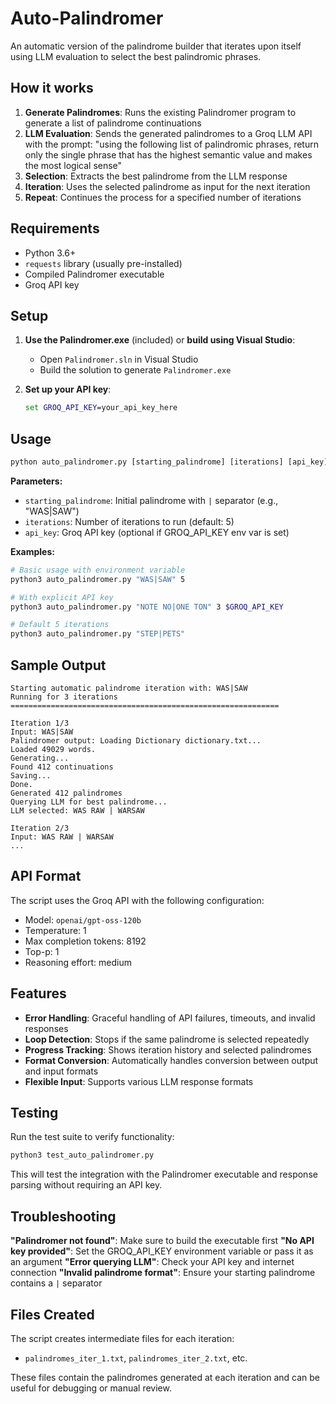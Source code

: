 # Auto-Palindromer

An automatic version of the palindrome builder that iterates upon itself using LLM evaluation to select the best palindromic phrases.

## How it works

1. **Generate Palindromes**: Runs the existing Palindromer program to generate a list of palindrome continuations
2. **LLM Evaluation**: Sends the generated palindromes to a Groq LLM API with the prompt: "using the following list of palindromic phrases, return only the single phrase that has the highest semantic value and makes the most logical sense"
3. **Selection**: Extracts the best palindrome from the LLM response
4. **Iteration**: Uses the selected palindrome as input for the next iteration
5. **Repeat**: Continues the process for a specified number of iterations

## Requirements

- Python 3.6+
- `requests` library (usually pre-installed)
- Compiled Palindromer executable
- Groq API key

## Setup

1. **Use the Palindromer.exe** (included) or **build using Visual Studio**:
   - Open `Palindromer.sln` in Visual Studio
   - Build the solution to generate `Palindromer.exe`

2. **Set up your API key**:
   ```cmd
   set GROQ_API_KEY=your_api_key_here
   ```

## Usage

```cmd
python auto_palindromer.py [starting_palindrome] [iterations] [api_key]
```

**Parameters:**
- `starting_palindrome`: Initial palindrome with `|` separator (e.g., "WAS|SAW")
- `iterations`: Number of iterations to run (default: 5)
- `api_key`: Groq API key (optional if GROQ_API_KEY env var is set)

**Examples:**

```bash
# Basic usage with environment variable
python3 auto_palindromer.py "WAS|SAW" 5

# With explicit API key
python3 auto_palindromer.py "NOTE NO|ONE TON" 3 $GROQ_API_KEY

# Default 5 iterations
python3 auto_palindromer.py "STEP|PETS"
```

## Sample Output

```
Starting automatic palindrome iteration with: WAS|SAW
Running for 3 iterations
============================================================

Iteration 1/3
Input: WAS|SAW
Palindromer output: Loading Dictionary dictionary.txt...
Loaded 49029 words.
Generating...
Found 412 continuations
Saving...
Done.
Generated 412 palindromes
Querying LLM for best palindrome...
LLM selected: WAS RAW | WARSAW

Iteration 2/3
Input: WAS RAW | WARSAW
...
```

## API Format

The script uses the Groq API with the following configuration:
- Model: `openai/gpt-oss-120b`
- Temperature: 1
- Max completion tokens: 8192
- Top-p: 1
- Reasoning effort: medium

## Features

- **Error Handling**: Graceful handling of API failures, timeouts, and invalid responses
- **Loop Detection**: Stops if the same palindrome is selected repeatedly
- **Progress Tracking**: Shows iteration history and selected palindromes
- **Format Conversion**: Automatically handles conversion between output and input formats
- **Flexible Input**: Supports various LLM response formats

## Testing

Run the test suite to verify functionality:

```bash
python3 test_auto_palindromer.py
```

This will test the integration with the Palindromer executable and response parsing without requiring an API key.

## Troubleshooting

**"Palindromer not found"**: Make sure to build the executable first
**"No API key provided"**: Set the GROQ_API_KEY environment variable or pass it as an argument
**"Error querying LLM"**: Check your API key and internet connection
**"Invalid palindrome format"**: Ensure your starting palindrome contains a `|` separator

## Files Created

The script creates intermediate files for each iteration:
- `palindromes_iter_1.txt`, `palindromes_iter_2.txt`, etc.

These files contain the palindromes generated at each iteration and can be useful for debugging or manual review.